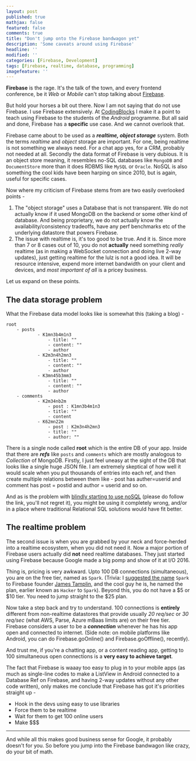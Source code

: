 ```yaml
---
layout: post
published: true
mathjax: false
featured: false
comments: true
title: "Don't jump onto the Firebase bandwagon yet"
description: 'Some caveats around using Firebase'
headline: ''
modified: ''
categories: [Firebase, Development]
tags: [Firebase, realtime, database, programming]
imagefeature: ''
---
```


**Firebase** is the rage. It's the talk of the town, and every frontend conference, be it _Web_ or _Mobile_ can't stop talking about [Firebase](http://firebase.google.com).

But hold your horses a bit out there. Now I am not saying that do not use Firebase. I use Firebase extensively. At [CodingBlocks](http://codingblocks.com) I make it a point to teach using Firebase to the students of the _Android_ programme. But all said and done, Firebase has a **specific** use case. And we cannot overlook that.

Firebase came about to be used as a _**realtime, object storage**_ system. Both the terms _realtime_ and _object_ storage are important. For one, being realtime is not something we always need. For a chat app yes, for a CRM, probably not needed at all. Secondly the data format of Firebase is very dubious.
It is an object store meaning, it resembles no-SQL databases like `MongoDB` and `DocumentStore` more than it does RDBMS like `MySQL` or `Oracle`. NoSQL is also something the cool kids have been harping on since 2010, but is again, useful for specific cases.

Now where my criticism of Firebase stems from are two easily overlooked points -   

1. The "object storage" uses a Database that is not transparent. We do not actually know if it used MongoDB on the backend or some other kind of database. And being proprietary, we do not actually know the availability/consistency tradeoffs, have any perf benchmarks etc of the underlying datastore that powers Firebase.
2. The issue with realtime is, it's too good to be true. And it is. Since more than 7 or 8 cases out of 10, you do not **actually** need something _really_ realtime (as in making a WebSocket connection and doing live 2-way updates), just getting realtime for the lulz is not a good idea. It will be resource intensive, expend more internet bandwidth on your client and devices, and _most important of all_ is a pricey business.

Let us expand on these points.

## The data storage problem

What the Firebase data model looks like is somewhat this (taking a blog) -

```
root
	- posts  
	    	- K1mn3b4m1n3
	        	- title: ""
	            - content: ""
	            - author
	    	- K2m3n4h2mn3
	        	- title: ""
	            - content: ""
	            - author
	    	- K3mn45b3mm3
	        	- title: ""
	            - content: ""
	            - author
	- comments  
	    	- K2m34nb2m
	        	- post : K1mn3b4m1n3
	            - title: ""
	            - content
	        - K62mn22m
	        	- post : K2m3n4h2mn3
	            - title: ""
	            - author: ""
```

There is a single node called **root** which is the entire DB of your app. Inside that there are _**refs**_ like `posts` and `comments` which are mostly analogous to _Collection_ of MongoDB.
Firstly, I just feel uneasy at the sight of the DB that looks like a single huge JSON file. I am extremely skeptical of how well it would scale when you put thousands of entries into each ref, and then create multiple relations between them like - post has auther=userid and comment has post = postid and author = userid and so on.

And as is the problem with [blindly starting to use noSQL](http://www.mongodb-is-web-scale.com/) (please do follow the link, you'll not regret it), you might be using it completely wrong, and/or in a place where traditional Relational SQL solutions would have fit better.


## The realtime problem

The second issue is when you are grabbed by your neck and force-herded into a realtime ecosystem, when you did not need it. Now a major portion of Firebase users actually did **not** need realtime databases. They just started using Firebase because Google made a big pomp and show of it at I/O 2016.

Thing is, pricing is very awkward. Upto 100 DB connections (simultaneous), you are on the free tier, named as `Spark`. (Trivia: I [suggested the name](https://twitter.com/championswimmer/status/594294732202774528) `Spark` to Firebase founder [James Tamplin](https://twitter.com/JamesTamplin), and the cool guy he is, he named the plan, earlier known as `Hacker` to `Spark`).
Beyond this, you do not have a $5 or $10 tier. You need to jump straight to the $25 plan.

Now take a step back and try to understand. 100 connections is **entirely** different from non-realtime datastores that provide usually _20 req/sec_ or _30 req/sec_ (what AWS, Parse, Azure mBaas limits are) on their free tier.
Firebase considers a user to be a _**connection**_ whenever he has his app open and connected to internet. (Side note: on mobile platforms like Android, you can do Firebase.goOnline() and Firebase.goOffline(), recently).

And trust me, if you're a chatting app, or a content reading app, getting to 100 simultaneous open connections is a **very easy to achieve target**.

The fact that Firebase is waaay too easy to plug in to your mobile apps (as much as single-line codes to make a ListView in Android connected to a Database Ref on Firebase, and having 2-way updates without any other code written), only makes me conclude that Firebase has got it's priorities straight up -  

- Hook in the devs using easy to use libraries
- Force them to be realtime
- Wait for them to get 100 online users
- Make $$$

---

And while all this makes good business sense for Google, it probably doesn't for you. So before you jump into the Firebase bandwagon like crazy, do your bit of math.
